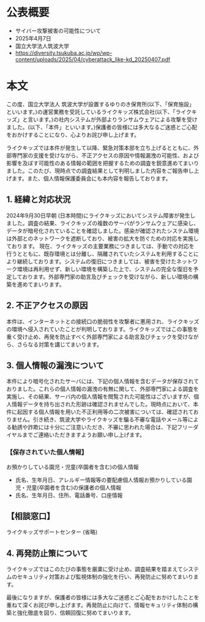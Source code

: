 # 公表概要
- サイバー攻撃被害の可能性について
- 2025年4月7日
- 国立大学法人筑波大学
- https://diversity.tsukuba.ac.jp/wp/wp-content/uploads/2025/04/cyberattack_like-kd_20250407.pdf

# 本文
この度、国立大学法人 筑波大学が設置するゆりのき保育所(以下、「保育施設」といいます。)の運営業務を受託しているライクキッズ株式会社(以下、「ライクキッズ」と言います。)の社内システムが外部よりランサムウェアによる攻撃を受けました。(以下、「本件」といいます。)保護者の皆様には多大なるご迷惑とご心配をおかけすることになり、心よりお詫び申し上げます。

ライクキッズでは本件が発生して以降、緊急対策本部を立ち上げるとともに、外部専門家の支援を受けながら、不正アクセスの原因や情報漏洩の可能性、および影響を及ぼす可能性のある情報の範囲を把握するための調査を鋭意進めてまいりました。このたび、現時点での調査結果として判明しました内容をご報告申し上げます。また、個人情報保護委員会にも本内容を報告しております。

## 1. 経緯と対応状況
2024年9月30日早朝 (日本時間)にライクキッズにおいてシステム障害が発生しました。調査の結果、ライクキッズの複数のサーバがランサムウェアに感染し、データが暗号化されていることを確認しました。感染が確認されたシステム環境は外部とのネットワークを遮断しており、被害の拡大を防ぐための対応を実施しております。 現在、ライクキッズの主要業務につきましては、手動での対応を行うとともに、既存環境とは分離し、隔離されていたシステムを利用することにより継続しております。システムの復旧につきましては、被害を受けたネットワーク環境は再利用せず、新しい環境を構築した上で、システムの完全な復旧を予定しております。外部専門家の助言及びチェックを受けながら、新しい環境の構築を進めてまいります。

## 2. 不正アクセスの原因
本件は、インターネットとの接続口の脆弱性を攻撃者に悪用され、ライクキッズの環境へ侵入されていたことが判明しております。ライクキッズではこの事態を重く受け止め、再発を防止すべく外部専門家による助言及びチェックを受けながら、さらなる対策を講じてまいります。

## 3. 個人情報の漏洩について
本件により暗号化されたサーバには、下記の個人情報を含むデータが保存されておりました。これらの個人情報の漏洩の有無に関して、外部専門家による調査を実施し、その結果、サーバ内の個人情報を閲覧された可能性はございますが、個人情報データを持ち出された形跡は確認されませんでした。現時点において、本件に起因する個人情報を用いた不正利用等の二次被害については、確認されておりません。引き続き、筑波大学やライクキッズを騙る不審な電話やメール等による勧誘や詐欺には十分にご注意いただき、不審に思われた場合は、下記フリーダイヤルまでご連絡いただきますようお願い申し上げます。

### 【保存されていた個人情報】
お預かりしている園児・児童(卒園者を含む)の個人情報
- 氏名、生年月日、アレルギー情報等の要配慮個人情報お預かりしている園児・児童(卒園者を含む)の保護者の個人情報
- 氏名、生年月日、住所、電話番号、口座情報

## 【相談窓口】
ライクキッズサポートセンター
(省略)

## 4. 再発防止策について
ライクキッズではこのたびの事態を厳粛に受け止め、調査結果を踏まえてシステムのセキュリティ対策および監視体制の強化を行い、再発防止に努めてまいります。

最後になりますが、保護者の皆様には多大なご迷惑とご心配をおかけしたことを重ねて深くお詫び申し上げます。再発防止に向けて、情報セキュリティ体制の構築と強化徹底を図り、信頼回復に努めてまいります。

